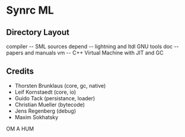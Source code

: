 Synrc ML
========

Directory Layout
----------------

compiler  -- SML sources
depend    -- lightning and ltdl GNU tools
doc       -- papers and manuals
vm        -- C++ Virtual Machine with JIT and GC

Credits
-------

* Thorsten Brunklaus (core, gc, native)
* Leif Kornstaedt (core, io)
* Guido Tack (persistance, loader)
* Christian Mueller (bytecode)
* Jens Regenberg (debug)
* Maxim Sokhatsky

OM A HUM
